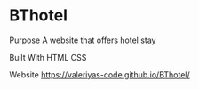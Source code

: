 # BThotel

Purpose
A website that offers hotel stay

Built With
HTML
CSS

Website
https://valeriyas-code.github.io/BThotel/

